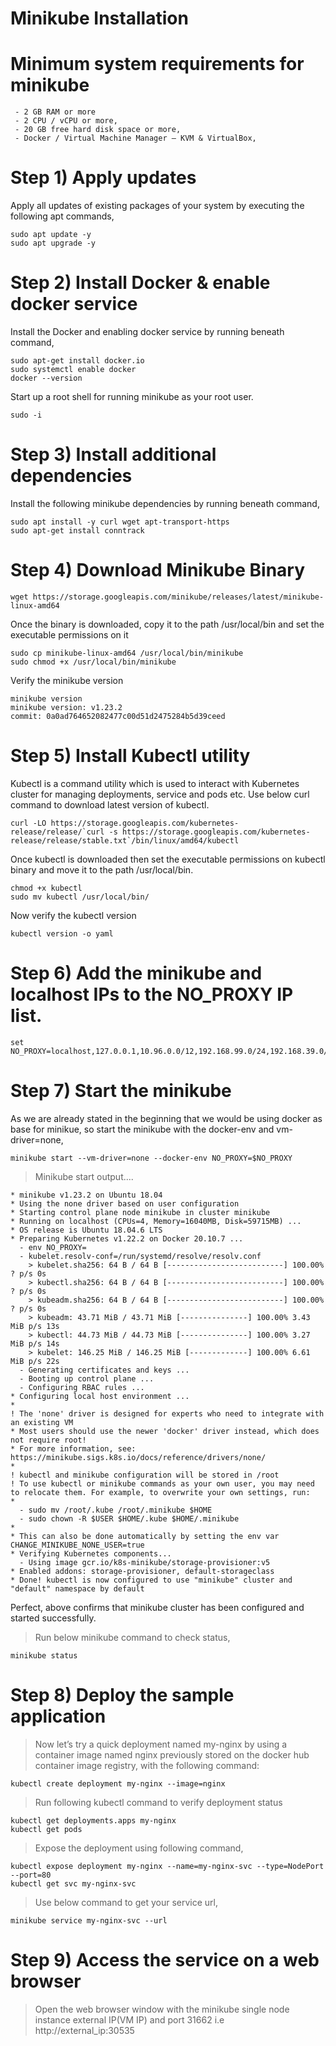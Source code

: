 # Minikube Installation
> 
# Minimum system requirements for minikube
```
 - 2 GB RAM or more
 - 2 CPU / vCPU or more,
 - 20 GB free hard disk space or more,
 - Docker / Virtual Machine Manager – KVM & VirtualBox,
```
# Step 1) Apply updates
Apply all updates of existing packages of your system by executing the following apt commands,
```
sudo apt update -y
sudo apt upgrade -y
```
# Step 2) Install Docker & enable docker service
Install the Docker and enabling docker service by running beneath command, 
```
sudo apt-get install docker.io
sudo systemctl enable docker
docker --version
```
Start up a root shell for running minikube as your root user.
```
sudo -i
```
# Step 3) Install additional dependencies
Install the following minikube dependencies by running beneath command,
```
sudo apt install -y curl wget apt-transport-https
sudo apt-get install conntrack
```
# Step 4) Download Minikube Binary
```
wget https://storage.googleapis.com/minikube/releases/latest/minikube-linux-amd64
```
Once the binary is downloaded, copy it to the path /usr/local/bin and set the executable permissions on it
```
sudo cp minikube-linux-amd64 /usr/local/bin/minikube
sudo chmod +x /usr/local/bin/minikube
```
Verify the minikube version
```
minikube version
minikube version: v1.23.2
commit: 0a0ad764652082477c00d51d2475284b5d39ceed
```
# Step 5) Install Kubectl utility
Kubectl is a command utility which is used to interact with Kubernetes cluster for managing deployments, service and pods etc. Use below curl command to download latest version of kubectl.
```
curl -LO https://storage.googleapis.com/kubernetes-release/release/`curl -s https://storage.googleapis.com/kubernetes-release/release/stable.txt`/bin/linux/amd64/kubectl
```
Once kubectl is downloaded then set the executable permissions on kubectl binary and move it to the path /usr/local/bin.
```
chmod +x kubectl
sudo mv kubectl /usr/local/bin/
```
Now verify the kubectl version
```
kubectl version -o yaml
```
# Step 6) Add the minikube and localhost IPs to the NO_PROXY IP list.
```
set NO_PROXY=localhost,127.0.0.1,10.96.0.0/12,192.168.99.0/24,192.168.39.0/24
```
# Step 7) Start the minikube
As we are already stated in the beginning that we would be using docker as base for minikue, so start the minikube with the docker-env and vm-driver=none,
```
minikube start --vm-driver=none --docker-env NO_PROXY=$NO_PROXY
```
> Minikube start output....
```
* minikube v1.23.2 on Ubuntu 18.04
* Using the none driver based on user configuration
* Starting control plane node minikube in cluster minikube
* Running on localhost (CPUs=4, Memory=16040MB, Disk=59715MB) ...
* OS release is Ubuntu 18.04.6 LTS
* Preparing Kubernetes v1.22.2 on Docker 20.10.7 ...
  - env NO_PROXY=
  - kubelet.resolv-conf=/run/systemd/resolve/resolv.conf
    > kubelet.sha256: 64 B / 64 B [--------------------------] 100.00% ? p/s 0s
    > kubectl.sha256: 64 B / 64 B [--------------------------] 100.00% ? p/s 0s
    > kubeadm.sha256: 64 B / 64 B [--------------------------] 100.00% ? p/s 0s
    > kubeadm: 43.71 MiB / 43.71 MiB [---------------] 100.00% 3.43 MiB p/s 13s
    > kubectl: 44.73 MiB / 44.73 MiB [---------------] 100.00% 3.27 MiB p/s 14s
    > kubelet: 146.25 MiB / 146.25 MiB [-------------] 100.00% 6.61 MiB p/s 22s
  - Generating certificates and keys ...
  - Booting up control plane ...
  - Configuring RBAC rules ...
* Configuring local host environment ...
*
! The 'none' driver is designed for experts who need to integrate with an existing VM
* Most users should use the newer 'docker' driver instead, which does not require root!
* For more information, see: https://minikube.sigs.k8s.io/docs/reference/drivers/none/
*
! kubectl and minikube configuration will be stored in /root
! To use kubectl or minikube commands as your own user, you may need to relocate them. For example, to overwrite your own settings, run:
*
  - sudo mv /root/.kube /root/.minikube $HOME
  - sudo chown -R $USER $HOME/.kube $HOME/.minikube
*
* This can also be done automatically by setting the env var CHANGE_MINIKUBE_NONE_USER=true
* Verifying Kubernetes components...
  - Using image gcr.io/k8s-minikube/storage-provisioner:v5
* Enabled addons: storage-provisioner, default-storageclass
* Done! kubectl is now configured to use "minikube" cluster and "default" namespace by default
```
Perfect, above confirms that minikube cluster has been configured and started successfully.

> Run below minikube command to check status,
```
minikube status
```
# Step 8) Deploy the sample application
> Now let’s try a quick deployment named my-nginx by using a container image named nginx previously stored on the docker hub container image registry, with the following command:
```
kubectl create deployment my-nginx --image=nginx
```
> Run following kubectl command to verify deployment status
```
kubectl get deployments.apps my-nginx
kubectl get pods
```
> Expose the deployment using following command,
```
kubectl expose deployment my-nginx --name=my-nginx-svc --type=NodePort --port=80
kubectl get svc my-nginx-svc
```
> Use below command to get your service url,
```
minikube service my-nginx-svc --url
```
# Step 9) Access the service on a web browser
> Open the web browser window with the minikube single node instance external IP(VM IP) and port 31662 i.e http://external_ip:30535

